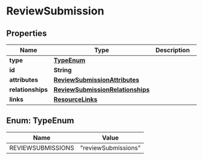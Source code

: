 

# ReviewSubmission


## Properties

| Name | Type | Description | Notes |
|------------ | ------------- | ------------- | -------------|
|**type** | [**TypeEnum**](#TypeEnum) |  |  |
|**id** | **String** |  |  |
|**attributes** | [**ReviewSubmissionAttributes**](ReviewSubmissionAttributes.md) |  |  [optional] |
|**relationships** | [**ReviewSubmissionRelationships**](ReviewSubmissionRelationships.md) |  |  [optional] |
|**links** | [**ResourceLinks**](ResourceLinks.md) |  |  [optional] |



## Enum: TypeEnum

| Name | Value |
|---- | -----|
| REVIEWSUBMISSIONS | &quot;reviewSubmissions&quot; |



